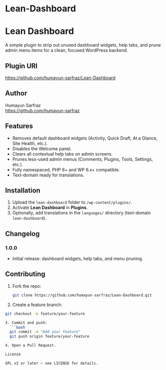 # Lean-Dashboard
# Lean Dashboard

A simple plugin to strip out unused dashboard widgets, help tabs, and prune admin menu items for a clean, focused WordPress backend.

## Plugin URI

https://github.com/humayun-sarfraz/Lean-Dashboard

## Author

Humayun Sarfraz  
https://github.com/humayun-sarfraz

## Features

- Removes default dashboard widgets (Activity, Quick Draft, At a Glance, Site Health, etc.).  
- Disables the Welcome panel.  
- Clears all contextual help tabs on admin screens.  
- Prunes less-used admin menus (Comments, Plugins, Tools, Settings, etc.).  
- Fully namespaced, PHP 8+ and WP 6.x+ compatible.  
- Text-domain ready for translations.

## Installation

1. Upload the `lean-dashboard` folder to `/wp-content/plugins/`.  
2. Activate **Lean Dashboard** in **Plugins**.  
3. Optionally, add translations in the `languages/` directory (text-domain `lean-dashboard`).

## Changelog

### 1.0.0
- Initial release: dashboard widgets, help tabs, and menu pruning.

## Contributing

1. Fork the repo:  
   ```bash
   git clone https://github.com/humayun-sarfraz/Lean-Dashboard.git

2. Create a feature branch:
  ```bash
  git checkout -b feature/your-feature

3. Commit and push:
    ```bash
    git commit -m "Add your feature"
    git push origin feature/your-feature

4. Open a Pull Request.

License

GPL v2 or later — see LICENSE for details.   
